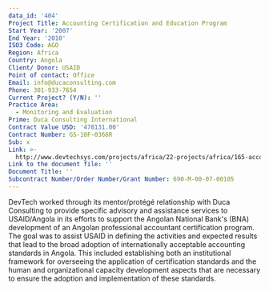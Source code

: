 ```yaml
---
data_id: '404'
Project Title: Accounting Certification and Education Program
Start Year: '2007'
End Year: '2010'
ISO3 Code: AGO
Region: Africa
Country: Angola
Client/ Donor: USAID
Point of contact: Office
Email: info@ducaconsulting.com
Phone: 301-933-7654
Current Project? (Y/N): ''
Practice Area:
  - Monitoring and Evaluation
Prime: Duca Consulting International
Contract Value USD: '478131.00'
Contract Number: GS-10F-0366R
Sub: x
Link: >-
  http://www.devtechsys.com/projects/africa/22-projects/africa/165-accounting-certification-and-education-program
Link to the document file: ''
Document Title: ''
Subcontract Number/Order Number/Grant Number: 690-M-00-07-00105
---
```

DevTech worked through its mentor/protégé relationship with Duca Consulting to provide specific advisory and assistance services to USAID/Angola in its efforts to support the Angolan National Bank's (BNA) development of an Angolan professional accountant certification program. The goal was to assist USAID in defining the activities and expected results that lead to the broad adoption of internationally acceptable accounting standards in Angola. This included establishing both an institutional framework for overseeing the application of certification standards and the human and organizational capacity development aspects that are necessary to ensure the adoption and implementation of these standards.